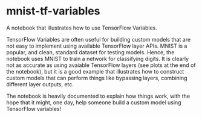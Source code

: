 # mnist-tf-variables

A notebook that illustrates how to use TensorFlow Variables. 

TensorFlow Variables are often useful for building custom models that are 
not easy to implement using available TensorFlow layer APIs. MNIST is a 
popular, and clean, standard dataset for testing models. Hence, the 
notebook uses MNIST to train a network for classifying digits. It is clearly
not as accurate as using avaiable TensorFlow layers (see plots at the end
of the notebook), but it is a good example that illustrates how to 
construct custom models that can perform things like bypassing layers, 
combining different layer outputs, etc.

The notebook is heavily documented to explain how things work, with the 
hope that it might, one day, help someone build a custom model using 
TensorFlow variables!
